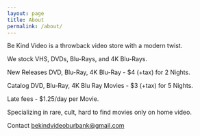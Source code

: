```yaml
---
layout: page
title: About
permalink: /about/
---
```


Be Kind Video is a throwback video store with a modern twist. 

We stock VHS, DVDs, Blu-Rays, and 4K Blu-Rays.



New Releases DVD, Blu-Ray, 4K Blu-Ray - $4 (+tax) for 2 Nights.

Catalog DVD, Blu-Ray, 4K Blu Ray Movies - $3 (+tax) for 5 Nights.

Late fees - $1.25/day per Movie.



Specializing in rare, cult, hard to find movies only on home video.

Contact bekindvideoburbank@gmail.com


